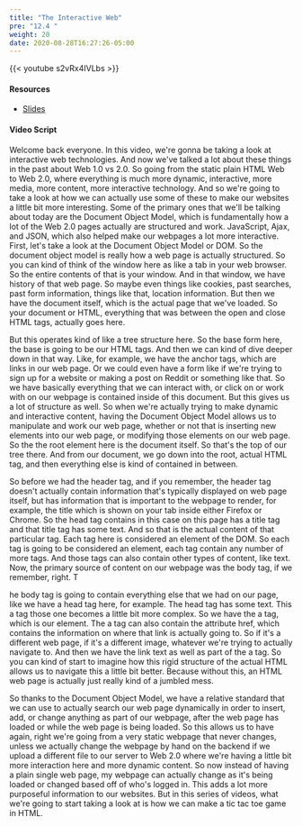 ```yaml
---
title: "The Interactive Web"
pre: "12.4 "
weight: 20
date: 2020-08-28T16:27:26-05:00
---
```


{{< youtube s2vRx4IVLbs >}}

#### Resources
* [Slides](/1-cc110/13-webprog/slides/14-WebProgramming2.pdf)

#### Video Script

Welcome back everyone. In this video, we're gonna be taking a look at interactive web technologies. And now we've talked a lot about these things in the past about Web 1.0 vs 2.0. So going from the static plain HTML Web to Web 2.0, where everything is much more dynamic, interactive, more media, more content, more interactive technology. And so we're going to take a look at how we can actually use some of these to make our websites a little bit more interesting. Some of the primary ones that we'll be talking about today are the Document Object Model, which is fundamentally how a lot of the Web 2.0 pages actually are structured and work. JavaScript, Ajax, and JSON, which also helped make our webpages a lot more interactive. First, let's take a look at the Document Object Model or DOM. So the document object model is really how a web page is actually structured. So you can kind of think of the window here as like a tab in your web browser. So the entire contents of that is your window. And in that window, we have history of that web page. So maybe even things like cookies, past searches, past form information, things like that, location information. But then we have the document itself, which is the actual page that we've loaded. So your document or HTML, everything that was between the open and close HTML tags, actually goes here. 

But this operates kind of like a tree structure here. So the base form here, the base is going to be our HTML tags. And then we can kind of dive deeper down in that way. Like, for example, we have the anchor tags, which are links in our web page. Or we could even have a form like if we're trying to sign up for a website or making a post on Reddit or something like that. So we have basically everything that we can interact with, or click on or work with on our webpage is contained inside of this document. But this gives us a lot of structure as well. So when we're actually trying to make dynamic and interactive content, having the Document Object Model allows us to manipulate and work our web page, whether or not that is inserting new elements into our web page, or modifying those elements on our web page. So the the root element here is the document itself. So that's the top of our tree there. And from our document, we go down into the root, actual HTML tag, and then everything else is kind of contained in between. 

So before we had the header tag, and if you remember, the header tag doesn't actually contain information that's typically displayed on web page itself, but has information that is important to the webpage to render, for example, the title which is shown on your tab inside either Firefox or Chrome. So the head tag contains in this case on this page has a title tag and that title tag has some text. And so that is the actual content of that particular tag. Each tag here is considered an element of the DOM. So each tag is going to be considered an element, each tag contain any number of more tags. And those tags can also contain other types of content, like text. Now, the primary source of content on our webpage was the body tag, if we remember, right. T

he body tag is going to contain everything else that we had on our page, like we have a head tag here, for example. The head tag has some text. This a tag those one becomes a little bit more complex. So we have the a tag, which is our element. The a tag can also contain the attribute href, which contains the information on where that link is actually going to. So if it's a different web page, if it's a different image, whatever we're trying to actually navigate to. And then we have the link text as well as part of the a tag. So you can kind of start to imagine how this rigid structure of the actual HTML allows us to navigate this a little bit better. Because without this, an HTML web page is actually just really kind of a jumbled mess. 

So thanks to the Document Object Model, we have a relative standard that we can use to actually search our web page dynamically in order to insert, add, or change anything as part of our webpage, after the web page has loaded or while the web page is being loaded. So this allows us to have again, right we're going from a very static webpage that never changes, unless we actually change the webpage by hand on the backend if we upload a different file to our server to Web 2.0 where we're having a little bit more interaction here and more dynamic content. So now instead of having a plain single web page, my webpage can actually change as it's being loaded or changed based off of who's logged in. This adds a lot more purposeful information to our websites. But in this series of videos, what we're going to start taking a look at is how we can make a tic tac toe game in HTML. 


